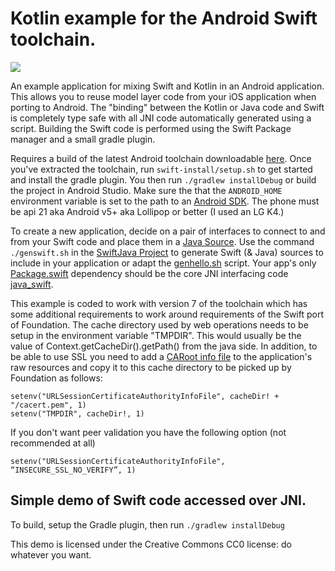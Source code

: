 # Kotlin example for the Android Swift toolchain.

![](http://johnholdsworth.com/swiftjava.png?v=1)

An example application for mixing Swift and Kotlin in an Android application. This allows you to reuse model layer code from your iOS application when porting to Android. The "binding" between the Kotlin or Java code and Swift is completely type safe with all JNI code  automatically generated using a script. Building the Swift code is performed using the Swift Package manager and a small gradle plugin.

Requires a build of the latest Android toolchain downloadable [here](http://johnholdsworth.com/android_toolchain.tgz). Once you've extracted the toolchain, run `swift-install/setup.sh` to get started and install the gradle plugin. You then run `./gradlew installDebug` or build the project in Android Studio. Make sure the that the `ANDROID_HOME` environment variable is set to the path to an [Android SDK](https://developer.android.com/studio/index.html). The phone must be api 21 aka Android v5+ aka Lollipop or better (I used an LG K4.)

To create a new application, decide on a pair of interfaces to connect to and from your Swift
code and place them in a [Java Source](https://github.com/SwiftJava/swift-android-kotlin/blob/master/app/src/main/java/com/johnholdsworth/swiftbindings/SwiftHelloBinding.java). Use the command `./genswift.sh` in the [SwiftJava Project](https://github.com/SwiftJava/SwiftJava) to generate Swift (& Java) sources to include in your application or adapt the [genhello.sh](https://github.com/SwiftJava/SwiftJava/blob/master/genhello.sh) script. Your app's only
[Package.swift](https://github.com/SwiftJava/swift-android-kotlin/blob/master/app/src/main/swift/Package.swift)
dependency should be the core JNI interfacing code [java_swift](https://github.com/SwiftJava/java_swift).

This example is coded to work with version 7 of the toolchain which has some additional requirements
to work around requirements of the Swift port of Foundation. The cache directory used by web operations
needs to be setup in the environment variable "TMPDIR". This would usually be the value of
Context.getCacheDir().getPath() from the java side. In addition, to be able to use SSL you
need to add a [CARoot info file](http://curl.haxx.se/docs/caextract.html) to the application's
raw resources and copy it to this cache directory to be picked up by Foundation as follows:

    setenv("URLSessionCertificateAuthorityInfoFile", cacheDir! + "/cacert.pem", 1)
    setenv("TMPDIR", cacheDir!, 1)

If you don't want peer validation you have the following option (not recommended at all)

    setenv("URLSessionCertificateAuthorityInfoFile", “INSECURE_SSL_NO_VERIFY”, 1)
    
## Simple demo of Swift code accessed over JNI.

To build, setup the Gradle plugin, then run `./gradlew installDebug`

This demo is licensed under the Creative Commons CC0 license:
do whatever you want.

